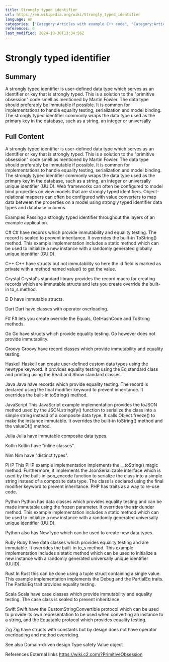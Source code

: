 ```yaml
---
title: Strongly typed identifier
url: https://en.wikipedia.org/wiki/Strongly_typed_identifier
language: en
categories: ["Category:Articles with example C++ code", "Category:Articles with example C Sharp code", "Category:Articles with example D code", "Category:Articles with example Haskell code", "Category:Articles with example JavaScript code", "Category:Articles with example Java code", "Category:Articles with example Julia code", "Category:Articles with example PHP code", "Category:Articles with example Python (programming language) code", "Category:Articles with example Ruby code", "Category:Articles with example Rust code", "Category:Articles with example Scala code", "Category:Articles with example Swift code", "Category:Data types", "Category:Software design patterns"]
references: 0
last_modified: 2024-10-30T13:34:56Z
---
```


# Strongly typed identifier

## Summary

A strongly typed identifier is user-defined data type which serves as an identifier or key that is strongly typed. This is a solution to the "primitive obsession" code smell as mentioned by Martin Fowler. The data type should preferably be immutable if possible. It is common for implementations to handle equality testing, serialization and model binding.
The strongly typed identifier commonly wraps the data type used as the primary key in the database, such as a string, an integer or universally

## Full Content

A strongly typed identifier is user-defined data type which serves as an identifier or key that is strongly typed. This is a solution to the "primitive obsession" code smell as mentioned by Martin Fowler. The data type should preferably be immutable if possible. It is common for implementations to handle equality testing, serialization and model binding.
The strongly typed identifier commonly wraps the data type used as the primary key in the database, such as a string, an integer or universally unique identifier (UUID).
Web frameworks can often be configured to model bind properties on view models that are strongly typed identifiers. Object–relational mappers can often be configured with value converters to map data between the properties on a model using strongly typed identifier data types and database columns.

Examples
Passing a strongly typed identifier throughout the layers of an example application.

C#
C# have records which provide immutability and equality testing. The record is sealed to prevent inheritance. It overrides the built-in ToString() method.
This example implementation includes a static method which can be used to initialize a new instance with a randomly generated globally unique identifier (GUID).

C++
C++ have structs but not immutability so here the id field is marked as private with a method named value() to get the value.

Crystal
Crystal's standard library provides the record macro for creating records which are immutable structs and lets you create override the built-in to_s method.

D
D have immutable structs.

Dart
Dart have classes with operator overloading.

F#
F# lets you create override the Equals, GetHashCode and ToString methods.

Go
Go have structs which provide equality testing. Go however does not provide immutability.

Groovy
Groovy have record classes which provide immutability and equality testing.

Haskell
Haskell can create user-defined custom data types using the newtype keyword. It provides equality testing using the Eq standard class and printing using the Read and Show standard classes.

Java
Java have records which provide equality testing.
The record is declared using the final modifier keyword to prevent inheritance. It overrides the built-in toString() method.

JavaScript
This JavaScript example implementation provides the toJSON method used by the JSON.stringify() function to serialize the class into a simple string instead of a composite data type.
It calls Object.freeze() to make the instance immutable.
It overrides the built-in toString() method and the valueOf() method.

Julia
Julia have immutable composite data types.

Kotlin
Kotlin have "inline classes".

Nim
Nim have "distinct types".

PHP
This PHP example implementation implements the __toString() magic method.
Furthermore, it implements the JsonSerializable interface which is used by the built-in json_encode function to serialize the class into a simple string instead of a composite data type.
The class is declared using the final modifier keyword to prevent inheritance.
PHP has traits as a way to re-use code.

Python
Python has data classes which provides equality testing and can be made immutable using the frozen parameter. It overrides the __str__ dunder method.
This example implementation includes a static method which can be used to initialize a new instance with a randomly generated universally unique identifier (UUID).

Python also has NewType which can be used to create new data types.

Ruby
Ruby have data classes which provides equality testing and are immutable. It overrides the built-in to_s method.
This example implementation includes a static method which can be used to initialize a new instance with a randomly generated universally unique identifier (UUID).

Rust
In Rust this can be done using a tuple struct containing a single value. This example implementation implements the Debug and the PartialEq traits. The PartialEq trait provides equality testing.

Scala
Scala have case classes which provide immutability and equality testing. The case class is sealed to prevent inheritance.

Swift
Swift have the CustomStringConvertible protocol which can be used to provide its own representation to be used when converting an instance to a string, and the Equatable protocol which provides equality testing.

Zig
Zig have structs with constants but by design does not have operator overloading and method overriding.

See also
Domain-driven design
Type safety
Value object

References
External links
https://wiki.c2.com/?PrimitiveObsession
